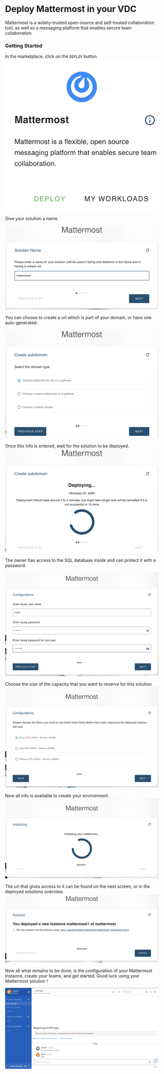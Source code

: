 # Deploy Mattermost in your VDC

Mattermost is a widely-trusted open-source and self-hosted collaboration tool, as well as a messaging platform that enables secure team collaboration. 

### Getting Started

In the marketplace, click on the `DEPLOY` button. 
![](img/evdc_mattermost_01_widget.png ':size=200')

Give your solution a name.

![](img/evdc_mattermost_02_chatflow_name1.png ':size=600')

You can choose to create a url which is part of your domain, or have one auto-generated. 

![](img/evdc_mattermost_03_chatflow_subdomain.png ':size=600')

Once this info is entered, wait for the solution to be deployed. 
![](img/evdc_mattermost_04_chatflow_deploy.png ':size=600')

The owner has access to the SQL database inside and can protect it with a password. 

![](img/evdc_mattermost_05_chatflow_mysql.png ':size=600')

Choose the size of the capacity that you want to reserve for this solution. 
![](img/evdc_mattermost_06_chatflow_flavour.png ':size=600')

Now all info is available to create your environment. 
![](img/evdc_mattermost_07_chatflow_init.png ':size=600')

The url that gives access to it can be found on the next screen, or in the deployed solutions overview. 
![](img/evdc_mattermost_08_chatflow_success.png ':size=600')

Now all what remains to be done, is the configuration of your Mattermost instance, create your teams, and get started. Good luck using your Mattermost solution !

![](img/evdc_mattermost_14_mmdashboard.png)

